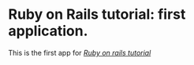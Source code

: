 # Ruby on Rails tutorial: first application.

This is the first app for [*Ruby on rails tutorial*](http://railstutorial.org)

